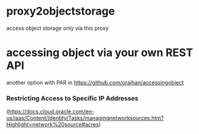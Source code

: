 # proxy2objectstorage
access object storage only via this proxy 

# accessing object via your own REST API
another option with PAR in https://github.com/orajhan/accessingobject

### Restricting Access to Specific IP Addresses 
(https://docs.cloud.oracle.com/en-us/iaas/Content/Identity/Tasks/managingnetworksources.htm?Highlight=network%20source#acres)
